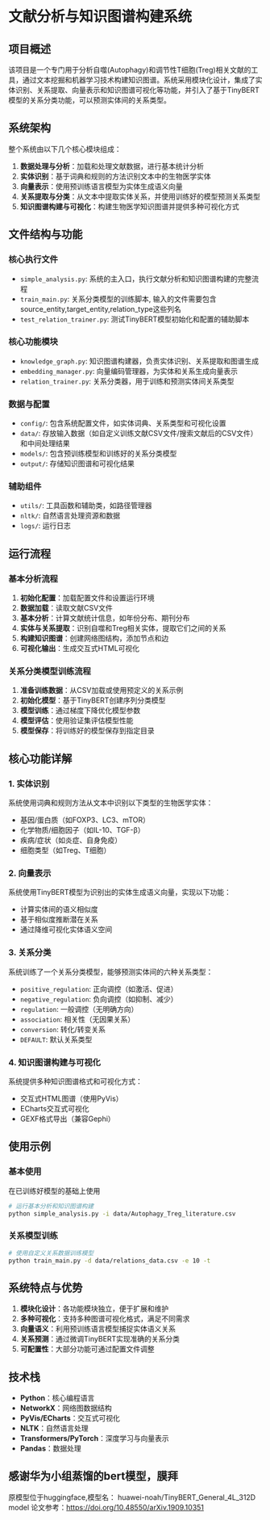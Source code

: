# 文献分析与知识图谱构建系统

## 项目概述

该项目是一个专门用于分析自噬(Autophagy)和调节性T细胞(Treg)相关文献的工具，通过文本挖掘和机器学习技术构建知识图谱。系统采用模块化设计，集成了实体识别、关系提取、向量表示和知识图谱可视化等功能，并引入了基于TinyBERT模型的关系分类功能，可以预测实体间的关系类型。

## 系统架构

整个系统由以下几个核心模块组成：

1. **数据处理与分析**：加载和处理文献数据，进行基本统计分析
2. **实体识别**：基于词典和规则的方法识别文本中的生物医学实体
3. **向量表示**：使用预训练语言模型为实体生成语义向量
4. **关系提取与分类**：从文本中提取实体关系，并使用训练好的模型预测关系类型
5. **知识图谱构建与可视化**：构建生物医学知识图谱并提供多种可视化方式

## 文件结构与功能

### 核心执行文件

- `simple_analysis.py`: 系统的主入口，执行文献分析和知识图谱构建的完整流程
- `train_main.py`: 关系分类模型的训练脚本, 输入的文件需要包含source_entity,target_entity,relation_type这些列名
- `test_relation_trainer.py`: 测试TinyBERT模型初始化和配置的辅助脚本

### 核心功能模块

- `knowledge_graph.py`: 知识图谱构建器，负责实体识别、关系提取和图谱生成
- `embedding_manager.py`: 向量编码管理器，为实体和关系生成向量表示
- `relation_trainer.py`: 关系分类器，用于训练和预测实体间关系类型

### 数据与配置

- `config/`: 包含系统配置文件，如实体词典、关系类型和可视化设置
- `data/`: 存放输入数据（如自定义训练文献CSV文件/搜索文献后的CSV文件）和中间处理结果
- `models/`: 包含预训练模型和训练好的关系分类模型
- `output/`: 存储知识图谱和可视化结果

### 辅助组件

- `utils/`: 工具函数和辅助类，如路径管理器
- `nltk/`: 自然语言处理资源和数据
- `logs/`: 运行日志

## 运行流程

### 基本分析流程

1. **初始化配置**：加载配置文件和设置运行环境
2. **数据加载**：读取文献CSV文件
3. **基本分析**：计算文献统计信息，如年份分布、期刊分布
4. **实体与关系提取**：识别自噬和Treg相关实体，提取它们之间的关系
5. **构建知识图谱**：创建网络图结构，添加节点和边
6. **可视化输出**：生成交互式HTML可视化

### 关系分类模型训练流程

1. **准备训练数据**：从CSV加载或使用预定义的关系示例
2. **初始化模型**：基于TinyBERT创建序列分类模型
3. **模型训练**：通过梯度下降优化模型参数
4. **模型评估**：使用验证集评估模型性能
5. **模型保存**：将训练好的模型保存到指定目录

## 核心功能详解

### 1. 实体识别

系统使用词典和规则方法从文本中识别以下类型的生物医学实体：

- 基因/蛋白质（如FOXP3、LC3、mTOR）
- 化学物质/细胞因子（如IL-10、TGF-β）
- 疾病/症状（如炎症、自身免疫）
- 细胞类型（如Treg、T细胞）

### 2. 向量表示

系统使用TinyBERT模型为识别出的实体生成语义向量，实现以下功能：

- 计算实体间的语义相似度
- 基于相似度推断潜在关系
- 通过降维可视化实体语义空间

### 3. 关系分类

系统训练了一个关系分类模型，能够预测实体间的六种关系类型：

- `positive_regulation`: 正向调控（如激活、促进）
- `negative_regulation`: 负向调控（如抑制、减少）
- `regulation`: 一般调控（无明确方向）
- `association`: 相关性（无因果关系）
- `conversion`: 转化/转变关系
- `DEFAULT`: 默认关系类型

### 4. 知识图谱构建与可视化

系统提供多种知识图谱格式和可视化方式：

- 交互式HTML图谱（使用PyVis）
- ECharts交互式可视化
- GEXF格式导出（兼容Gephi）

## 使用示例

### 基本使用

在已训练好模型的基础上使用

```bash
# 运行基本分析和知识图谱构建
python simple_analysis.py -i data/Autophagy_Treg_literature.csv
```

### 关系模型训练

```bash
# 使用自定义关系数据训练模型
python train_main.py -d data/relations_data.csv -e 10 -t
```

## 系统特点与优势

1. **模块化设计**：各功能模块独立，便于扩展和维护
2. **多种可视化**：支持多种图谱可视化格式，满足不同需求
3. **向量语义**：利用预训练语言模型捕捉实体语义关系
4. **关系预测**：通过微调TinyBERT实现准确的关系分类
5. **可配置性**：大部分功能可通过配置文件调整

## 技术栈

- **Python**：核心编程语言
- **NetworkX**：网络图数据结构
- **PyVis/ECharts**：交互式可视化
- **NLTK**：自然语言处理
- **Transformers/PyTorch**：深度学习与向量表示
- **Pandas**：数据处理
## 感谢华为小组蒸馏的bert模型，膜拜
原模型位于huggingface,模型名： huawei-noah/TinyBERT_General_4L_312D model
论文参考：https://doi.org/10.48550/arXiv.1909.10351
